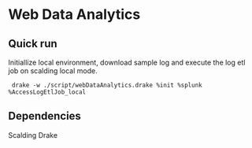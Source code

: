 # Web Data Analytics

## Quick run

Initiallize local environment, download sample log and execute the log etl job on scalding local mode.

     drake -w ./script/webDataAnalytics.drake %init %splunk %AccessLogEtlJob_local

## Dependencies

Scalding
Drake

